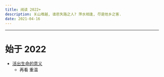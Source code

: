```yaml
---
title: 阅读 2022+
description: 关山难越, 谁悲失路之人? 萍水相逢, 尽是他乡之客.
date: 2021-04-16
---
```


------------------

# 始于 2022

* [活出生命的意义](https://book.douban.com/subject/5330333/)
  - 再看 重温
